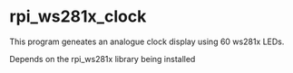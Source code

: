 # rpi_ws281x_clock
This program geneates an analogue clock display using 60 ws281x LEDs.

Depends on the rpi_ws281x library being installed
